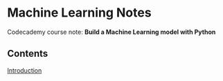 # Machine Learning Notes

Codecademy course note: **Build a Machine Learning model with Python** 

## Contents

[Introduction](https://github.com/wennnerd/Machine-Learning/blob/main/ML-notes/Introduction.md)
